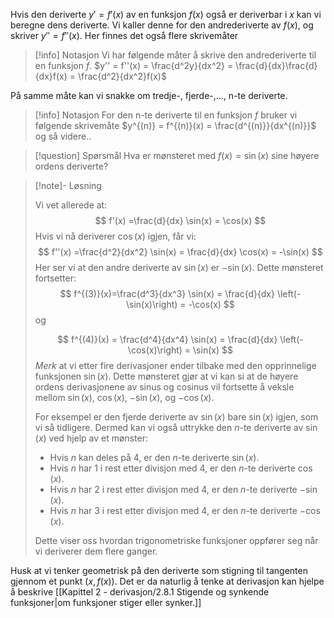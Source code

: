 
Hvis den deriverte $y' = f'(x)$ av en funksjon $f(x)$ også er deriverbar i $x$ kan vi beregne dens deriverte. Vi kaller denne for den andrederiverte av $f(x)$, og skriver $y'' = f''(x)$. Her finnes det også flere skrivemåter

> [!info] Notasjon 
> Vi har følgende måter å skrive den andrederiverte til en funksjon $f$.
> $y'' = f''(x) = \frac{d^2y}{dx^2} = \frac{d}{dx}\frac{d}{dx}f(x) = \frac{d^2}{dx^2}f(x)$

På samme måte kan vi snakke om tredje-, fjerde-,..., n-te deriverte.

> [!info] Notasjon
> For den n-te deriverte til en funksjon $f$ bruker vi følgende skrivemåte
> $y^{(n)} = f^{(n)}(x) = \frac{d^{(n)}}{dx^{(n)}}$ og så videre..

> [!question] Spørsmål 
> Hva er mønsteret med $f(x) =\sin(x)$ sine høyere ordens deriverte?

> [!note]- Løsning 
> 
> Vi vet allerede at: 
> $$
>  f'(x) =\frac{d}{dx} \sin(x) = \cos(x) 
>  $$ 
>  Hvis vi nå deriverer $\cos(x)$ igjen, får vi: $$ f''(x) =\frac{d^2}{dx^2} \sin(x) = \frac{d}{dx} \cos(x) = -\sin(x) $$ Her ser vi at den andre deriverte av $\sin(x)$ er $-\sin(x)$. Dette mønsteret fortsetter: 
>  $$
>   f^{(3)}(x)=\frac{d^3}{dx^3} \sin(x) = \frac{d}{dx} \left(-\sin(x)\right) = -\cos(x) 
>   $$ 
>   og 
>   
>  $$
>  f^{(4)}(x) = \frac{d^4}{dx^4} \sin(x) = \frac{d}{dx} \left(-\cos(x)\right) = \sin(x) 
>  $$
>  *Merk* at vi etter fire derivasjoner ender tilbake med den opprinnelige funksjonen $\sin(x)$. Dette mønsteret gjør at vi kan si at de høyere ordens derivasjonene av sinus og cosinus vil fortsette å veksle mellom $\sin(x)$, $\cos(x)$, $-\sin(x)$, og $-\cos(x)$. 
>  
>  For eksempel er den fjerde deriverte av $\sin(x)$ bare $\sin(x)$ igjen, som vi så tidligere. Dermed kan vi også uttrykke den $n$-te deriverte av $\sin(x)$ ved hjelp av et mønster: 
> 
> - Hvis $n$ kan deles på 4, er den $n$-te deriverte $\sin(x)$.
> - Hvis $n$ har 1 i rest etter divisjon med 4, er den $n$-te deriverte $\cos(x)$. 
> - Hvis $n$ har 2 i rest etter divisjon med 4, er den $n$-te deriverte $-\sin(x)$. 
> - Hvis $n$ har 3 i rest etter divisjon med 4, er den $n$-te deriverte $-\cos(x)$. 
> 
> Dette viser oss hvordan trigonometriske funksjoner oppfører seg når vi deriverer dem flere ganger.

Husk at vi tenker geometrisk på den deriverte som stigning til tangenten gjennom et punkt $(x,f(x))$. Det er da naturlig å tenke at derivasjon kan hjelpe å beskrive [[Kapittel 2 - derivasjon/2.8.1 Stigende og synkende funksjoner|om funksjoner stiger eller synker.]]